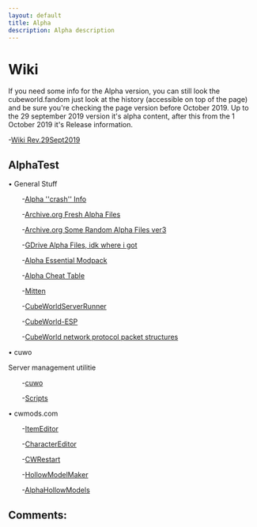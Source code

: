 ```yaml
---
layout: default
title: Alpha
description: Alpha description
---
```

# Wiki

If you need some info for the Alpha version, you can still look the cubeworld.fandom just look at the history (accessible on top of the page) and be sure you're checking the page version before October 2019. Up to the 29 september 2019 version it's alpha content, after this from the 1 October 2019 it's Release information.

-[Wiki Rev.29Sept2019](https://cubeworld.fandom.com/wiki/Cube_World_Wiki?oldid=12597)

## AlphaTest

&bull; General Stuff

&nbsp;&nbsp;&nbsp;&nbsp;&nbsp;&nbsp; -[Alpha ''crash'' Info](https://www.reddit.com/r/CubeWorld/comments/ishcyx/ive_got_the_original_alpha_from_the_old_picroma/g581mge/)

&nbsp;&nbsp;&nbsp;&nbsp;&nbsp;&nbsp; -[Archive.org Fresh Alpha Files](https://archive.org/details/CubeWorldAlpha)

&nbsp;&nbsp;&nbsp;&nbsp;&nbsp;&nbsp; -[Archive.org Some Random Alpha Files ver3](https://archive.org/details/CubeWorldAplha3)

&nbsp;&nbsp;&nbsp;&nbsp;&nbsp;&nbsp; -[GDrive Alpha Files, idk where i got](https://drive.google.com/file/d/0Bz9AMQY2JNRuU3BubU1HbGRLckk/view)

&nbsp;&nbsp;&nbsp;&nbsp;&nbsp;&nbsp; -[Alpha Essential Modpack](https://www.reddit.com/r/CubeWorld/comments/bjya12/cube_world_essentials_modpack/)

&nbsp;&nbsp;&nbsp;&nbsp;&nbsp;&nbsp; -[Alpha Cheat Table](https://fearlessrevolution.com/viewtopic.php?f=4&t=3799)

&nbsp;&nbsp;&nbsp;&nbsp;&nbsp;&nbsp; -[Mitten](https://github.com/ChrisMiuchiz/Mitten)

&nbsp;&nbsp;&nbsp;&nbsp;&nbsp;&nbsp; -[CubeWorldServerRunner](https://github.com/Matriz88/CubeWorldServerRunner)

&nbsp;&nbsp;&nbsp;&nbsp;&nbsp;&nbsp; -[CubeWorld-ESP](https://github.com/humanova/CubeWorld-ESP)

&nbsp;&nbsp;&nbsp;&nbsp;&nbsp;&nbsp; -[CubeWorld network protocol packet structures](https://docs.google.com/spreadsheets/d/17W6mPM9uG55JlQzTql2WjepqkKxNlhZuPKP5EeMUBdk/edit#gid=699710884)

&bull; cuwo

Server management utilitie

&nbsp;&nbsp;&nbsp;&nbsp;&nbsp;&nbsp; -[cuwo](https://github.com/matpow2/cuwo)

&nbsp;&nbsp;&nbsp;&nbsp;&nbsp;&nbsp; -[Scripts](https://github.com/matpow2/cuwo-scripts)

&bull; cwmods.com

&nbsp;&nbsp;&nbsp;&nbsp;&nbsp;&nbsp; -[ItemEditor](https://www.cwmods.com/downloads/info446-ItemEditor.html)

&nbsp;&nbsp;&nbsp;&nbsp;&nbsp;&nbsp; -[CharacterEditor](https://www.cwmods.com/downloads/info84-CubeWorldCharacterEditor.html)

&nbsp;&nbsp;&nbsp;&nbsp;&nbsp;&nbsp; -[CWRestart](https://www.cwmods.com/downloads/info124-CWSRestart-Restartyourserverautomat....html)

&nbsp;&nbsp;&nbsp;&nbsp;&nbsp;&nbsp; -[HollowModelMaker](https://www.cwmods.com/downloads/info235-Hollowmodels.Makeyourmodelshollow..html)

&nbsp;&nbsp;&nbsp;&nbsp;&nbsp;&nbsp; -[AlphaHollowModels](https://www.cwmods.com/downloads/info264-Hollowedmodels.html)

## Comments:

<script src="https://utteranc.es/client.js"
        repo="Paroyer/Comment" 
        issue-term="pathname"
        theme="github-dark"
        label="Comment"
        crossorigin="anonymous"
        async>
</script>  

